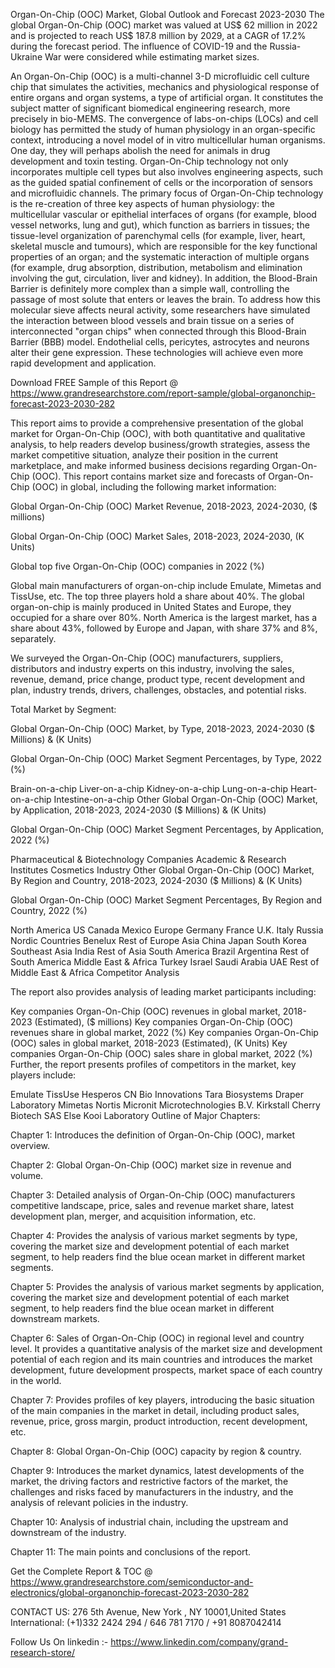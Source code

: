 Organ-On-Chip (OOC) Market, Global Outlook and Forecast 2023-2030
The global Organ-On-Chip (OOC) market was valued at US$ 62 million in 2022 and is projected to reach US$ 187.8 million by 2029, at a CAGR of 17.2% during the forecast period. The influence of COVID-19 and the Russia-Ukraine War were considered while estimating market sizes.

An Organ-On-Chip (OOC) is a multi-channel 3-D microfluidic cell culture chip that simulates the activities, mechanics and physiological response of entire organs and organ systems, a type of artificial organ. It constitutes the subject matter of significant biomedical engineering research, more precisely in bio-MEMS. The convergence of labs-on-chips (LOCs) and cell biology has permitted the study of human physiology in an organ-specific context, introducing a novel model of in vitro multicellular human organisms. One day, they will perhaps abolish the need for animals in drug development and toxin testing. Organ-On-Chip technology not only incorporates multiple cell types but also involves engineering aspects, such as the guided spatial confinement of cells or the incorporation of sensors and microfluidic channels. The primary focus of Organ-On-Chip technology is the re-creation of three key aspects of human physiology: the multicellular vascular or epithelial interfaces of organs (for example, blood vessel networks, lung and gut), which function as barriers in tissues; the tissue-level organization of parenchymal cells (for example, liver, heart, skeletal muscle and tumours), which are responsible for the key functional properties of an organ; and the systematic interaction of multiple organs (for example, drug absorption, distribution, metabolism and elimination involving the gut, circulation, liver and kidney). In addition, the Blood-Brain Barrier is definitely more complex than a simple wall, controlling the passage of most solute that enters or leaves the brain. To address how this molecular sieve affects neural activity, some researchers have simulated the interaction between blood vessels and brain tissue on a series of interconnected "organ chips" when connected through this Blood-Brain Barrier (BBB) model. Endothelial cells, pericytes, astrocytes and neurons alter their gene expression. These technologies will achieve even more rapid development and application.

Download FREE Sample of this Report @ https://www.grandresearchstore.com/report-sample/global-organonchip-forecast-2023-2030-282

This report aims to provide a comprehensive presentation of the global market for Organ-On-Chip (OOC), with both quantitative and qualitative analysis, to help readers develop business/growth strategies, assess the market competitive situation, analyze their position in the current marketplace, and make informed business decisions regarding Organ-On-Chip (OOC). This report contains market size and forecasts of Organ-On-Chip (OOC) in global, including the following market information:

Global Organ-On-Chip (OOC) Market Revenue, 2018-2023, 2024-2030, ($ millions)

Global Organ-On-Chip (OOC) Market Sales, 2018-2023, 2024-2030, (K Units)

Global top five Organ-On-Chip (OOC) companies in 2022 (%)

Global main manufacturers of organ-on-chip include Emulate, Mimetas and TissUse, etc. The top three players hold a share about 40%. The global organ-on-chip is mainly produced in United States and Europe, they occupied for a share over 80%. North America is the largest market, has a share about 43%, followed by Europe and Japan, with share 37% and 8%, separately.

We surveyed the Organ-On-Chip (OOC) manufacturers, suppliers, distributors and industry experts on this industry, involving the sales, revenue, demand, price change, product type, recent development and plan, industry trends, drivers, challenges, obstacles, and potential risks.

Total Market by Segment:

Global Organ-On-Chip (OOC) Market, by Type, 2018-2023, 2024-2030 ($ Millions) & (K Units)

Global Organ-On-Chip (OOC) Market Segment Percentages, by Type, 2022 (%)

Brain-on-a-chip
Liver-on-a-chip
Kidney-on-a-chip
Lung-on-a-chip
Heart-on-a-chip
Intestine-on-a-chip
Other
Global Organ-On-Chip (OOC) Market, by Application, 2018-2023, 2024-2030 ($ Millions) & (K Units)

Global Organ-On-Chip (OOC) Market Segment Percentages, by Application, 2022 (%)

Pharmaceutical & Biotechnology Companies
Academic & Research Institutes
Cosmetics Industry
Other
Global Organ-On-Chip (OOC) Market, By Region and Country, 2018-2023, 2024-2030 ($ Millions) & (K Units)

Global Organ-On-Chip (OOC) Market Segment Percentages, By Region and Country, 2022 (%)

North America
US
Canada
Mexico
Europe
Germany
France
U.K.
Italy
Russia
Nordic Countries
Benelux
Rest of Europe
Asia
China
Japan
South Korea
Southeast Asia
India
Rest of Asia
South America
Brazil
Argentina
Rest of South America
Middle East & Africa
Turkey
Israel
Saudi Arabia
UAE
Rest of Middle East & Africa
Competitor Analysis

The report also provides analysis of leading market participants including:

Key companies Organ-On-Chip (OOC) revenues in global market, 2018-2023 (Estimated), ($ millions)
Key companies Organ-On-Chip (OOC) revenues share in global market, 2022 (%)
Key companies Organ-On-Chip (OOC) sales in global market, 2018-2023 (Estimated), (K Units)
Key companies Organ-On-Chip (OOC) sales share in global market, 2022 (%)
Further, the report presents profiles of competitors in the market, key players include:

Emulate
TissUse
Hesperos
CN Bio Innovations
Tara Biosystems
Draper Laboratory
Mimetas
Nortis
Micronit Microtechnologies B.V.
Kirkstall
Cherry Biotech SAS
Else Kooi Laboratory
Outline of Major Chapters:

Chapter 1: Introduces the definition of Organ-On-Chip (OOC), market overview.

Chapter 2: Global Organ-On-Chip (OOC) market size in revenue and volume.

Chapter 3: Detailed analysis of Organ-On-Chip (OOC) manufacturers competitive landscape, price, sales and revenue market share, latest development plan, merger, and acquisition information, etc.

Chapter 4: Provides the analysis of various market segments by type, covering the market size and development potential of each market segment, to help readers find the blue ocean market in different market segments.

Chapter 5: Provides the analysis of various market segments by application, covering the market size and development potential of each market segment, to help readers find the blue ocean market in different downstream markets.

Chapter 6: Sales of Organ-On-Chip (OOC) in regional level and country level. It provides a quantitative analysis of the market size and development potential of each region and its main countries and introduces the market development, future development prospects, market space of each country in the world.

Chapter 7: Provides profiles of key players, introducing the basic situation of the main companies in the market in detail, including product sales, revenue, price, gross margin, product introduction, recent development, etc.

Chapter 8: Global Organ-On-Chip (OOC) capacity by region & country.

Chapter 9: Introduces the market dynamics, latest developments of the market, the driving factors and restrictive factors of the market, the challenges and risks faced by manufacturers in the industry, and the analysis of relevant policies in the industry.

Chapter 10: Analysis of industrial chain, including the upstream and downstream of the industry.

Chapter 11: The main points and conclusions of the report.

Get the Complete Report & TOC @ https://www.grandresearchstore.com/semiconductor-and-electronics/global-organonchip-forecast-2023-2030-282

CONTACT US:
276 5th Avenue, New York , NY 10001,United States
International: (+1)332 2424 294 / 646 781 7170 / +91 8087042414

Follow Us On linkedin :- https://www.linkedin.com/company/grand-research-store/
